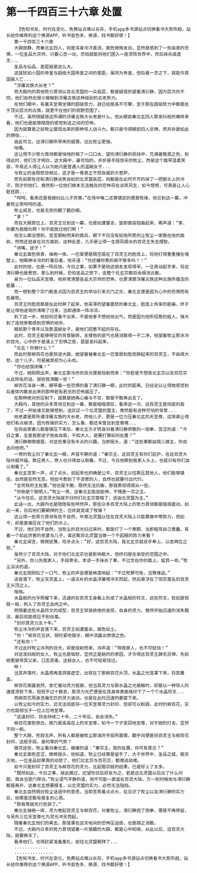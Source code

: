 # 第一千四百三十六章 处置
        【告知书友，时代在变化，免费站点难以长存，手机app多书源站点切换看书大势所趋，站长给你推荐的这个换源APP，听书音色多、换源、找书都好使！】
       第一千四百三十六章
       大殿寂静，而秦北玄四人，则是浑身冷汗直流，面色微微发白，显然是感到了一些由衷的恐惧，一位圣品大宗师，只要心念一动，恐怕就能将他们困入一座灵阵世界中，然后抹杀成虚无...
       圣品与仙品，差距就是这么大。
       这就犹如小国的帝皇与超级大国帝皇之间的差距，虽同为帝皇，但后者一念之下，就能令其国破人亡...
       “浮屠古族大长老？”
       而大殿内的其他势力首领以及北灵盟的一众高层，都是疑惑的望着清衍静，因为层次的不同，他们自然也很少接触到浮屠古族这种级别的古老势力。
       在他们眼中，有着天至尊坐镇的超级势力，就已经是高不可攀，至于那在超级势力中都是处于顶尖层次的古族，就更不在他们的视野范围了。
       不过，虽然很疑惑这所谓的浮屠古族大长老是什么，但从眼前秦北玄四人那发抖般的模样来看，他们也是能够隐隐的感觉到这之间的恐怖。
       因为就算是之前牧尘展现出来的那种惊人战斗力，都只是令得眼前四人忌惮，而并非是如此的惧怕...
       由此可见，这清衍静所带来的威慑，远比牧尘更强。
       咕噜。
       这让得不少势力首领都是悄悄的咽了一口口水，望向清衍静的视线中，充满着敬畏之色，到得此时，他们方才明白，这大殿中，最可怕的，并非是手段惊天的牧尘，而是这个面带温柔笑容，平易近人得让人以为她只是普通人的温婉女子...
       与牧尘的金刚怒目相比，这才是一尊真正不怒自威的大菩萨。
       而先前那些还和清衍静谈笑自如的北灵盟高层，则都是在此时齐齐的抹了一把额头上的冷汗，刚才的他们，竟然和一位他们根本无法触及的恐怖存在谈笑风生，如今想想，可真是让人心脏狂跳...
       “呵呵，看来还是我媳妇比儿子厉害。”在场中唯二还算镇定的便是牧锋，他见到这一幕，冲着牧尘笑呵呵的道。
       牧尘闻言，也是无奈的翻了翻白眼。
       “爹！”
       而在大殿首位上，百灵王见到这一幕，也是如遭雷击，旋即面容扭曲起来，嘶声道：“爹，你要为我报仇啊！你不能放过他们啊！”
       他怎么都没想到，苦苦期盼而来的救兵，眼下不仅没有如他所愿的让牧尘一家跪在他的面前，然而还屈身在对方面前，这种反差，几乎是让得一生顺风顺水的百灵王失去理智。
       “闭嘴，逆子！”
       秦北玄面色铁青，袖袍一挥，一巴掌便是隔空扇在了百灵王的脸庞上，将他打得重重撞在墙壁上，他眼神冰冷的盯着后者，咬牙道：“你还嫌你惹的祸不够多吗？！”
       此时的他，也是一阵后怕，今日之事，如果不是他这朋友发现得早，一旦真动起手来，将这清衍静也是惹怒，那么到时候，恐怕圣品之怒下，连整个北玄宗都将会烟消云散。
       身为一位仙品天至尊，他非常清楚圣品大宗师的恐怖，也更清楚浮屠古族这种古族所蕴含的能量...
       而一想到整个宗门都差点因为百灵王的举动引来灭门之灾，秦北玄便是因为心中的恐惧而有些暴怒。
       百灵王的脸庞都是在此时肿了起来，他呆滞的望着震怒的秦北玄，脸庞上传来的剧痛，终于是让得他逐渐的清晰了过来，当即通体一阵冰凉。
       到了这一步，他如何还看不出来，不是他爹不想给他出气，而是因为他所招惹的敌人，强大到了连他爹都感到恐惧的地步。
       眼前那个青年以及那温婉女子，是他们招惹不起的存在。
       此时，百灵王能够倚仗的背景破碎，支撑他的底气也是消散得一干二净，他望着牧尘那冰冷的目光，心中终于是涌上了恐惧之感，瑟瑟发抖起来。
       “北玄！你做什么？”
       而此时那柳百花也是掠进大殿，她望着被秦北玄一巴掌扇到脸庞肿起来的百灵王，不由得大怒，这个儿子，可是被其视为心头肉。
       “你也给我闭嘴！”
       不过，她刚刚出声，秦北玄那冷厉的目光便是投射而来：“你若是不想我北玄宗以及百花宗从此除名的话，就给我清醒一些！”
       柳百花浑身一寒，眼带着一些恐惧的看了清衍静一眼，此时的距离，已经足以让得她感觉到后者体内散发出来的那种若有若无的恐怖威压了。
       在那种绝对的压制下，就算是她再心痛与不甘，都是不敢再出言了。
       大殿内，其他的众多首领见到这一幕，都是暗暗感叹，看来这一次，这百灵王是彻底的栽了，不过一开始谁又能够想到，这区区一个北灵盟的盟主，竟然能有这种可怕的背景...
       他老婆是那所谓浮屠古族的大长老，而他儿子，更是一位力压秦北玄的天至尊，这简直让得他们有点崩溃，因为牧锋的实力，怎么看，都还未曾达到至尊境...
       在将自家妻儿都是镇压下来后，秦北玄方才转身对着清衍静恭敬的一抱拳，苦涩的道：“今日之事，全是我那逆子咎由自取，不知大人，是要打算如何处置？”
       清衍静微微蹙眉，对这些事没有半点的兴趣，当即摇头，道：“这些事都由我儿做主，你自去问他吧。”
       一旁的牧尘扫了秦北玄一眼，声音平静的道：“秦宗主，这百灵王有你们庇护，在这百灵大陆作威作福，欺压旁人，旁人也只得自认倒霉，不过，今日他欺到我家人头上，也就只有你们自认倒霉了。”
       秦北玄苦笑一声，点了点头，说起来也的确是公平，百灵王以往欺压其他人，他们能够镇住，自然是安然无恙，但如今惹到了不该惹的人，自然也就要付出代价。
       “全凭牧府主处置。”他也是干脆，既然无法抗衡，那就表现得顺从一些。
       “你倒是个聪明人。”牧尘一笑，这秦北玄能屈能伸，不愧是一宗之主。
       “从今往后，这百灵大陆就不归你们北玄宗管辖了，该由北灵盟为主。”
       此话一出，大殿内也是隐隐有些哗然声，那些众多百灵大陆上的势力首领都是暗感震动，如此一来，日后他们要朝拜的王，岂非就变成了牧锋？
       这让得一些势力首领有些不自然，毕竟北灵盟以往在百灵大陆上只能算做中等势力，但如今，却是直接压在了他们的头上。
       不过，他们的不自然，当牧尘的目光扫过来时，都是打了一个寒颤，当即暗骂自己愚蠢，有着一个如此厉害的老婆与儿子，谁还敢将北灵盟当做一个不起眼的势力来看？
       秦北玄闻言，微微犹豫，咬牙点头：“好，这百灵大陆，我北玄宗就双手奉上，以息两位之怒。”
       虽然少了百灵大陆，对于他们北玄宗也是影响极大，但终归是在承受的范围之中。
       “另外，你儿伤我家人，手段卑劣，本该一手抹杀了事，不过念在你的面上，留其一命。”牧尘淡淡的道。
       秦北玄刚刚松了一口气，牧尘的声音便是再度响起：“不过死罪可免，活罪难逃。”
       话音落下，牧尘天灵盖上，一道古朴的水晶浮屠塔冲天而起，然后悬浮在了惊恐莫名的百灵王头顶之上。
       嗡嗡。
       水晶般的光华照耀下来，迅速的在百灵王身躯上形成了水晶般的符文，这些符文，犹如是锁链一般，刺入了百灵王血肉之中。
       而随着这些水晶符文的成型，百灵王惊骇欲绝的发现，自身的灵力，竟然开始迅速的消失黯淡，最后彻底感应不到丝毫。
       “封印其灵力五十年。”
       牧尘冰冷的声音落下来，百灵王如遭雷击，面色如土。
       “你！”柳百花见状，顿时紧咬银牙，眼中流露出愤恨之色。
       “还有你！”
       不过此时牧尘冷冽的目光，却是投射而来，冷声道：“辱我家人，也不可轻饶！”
       对这泼妇般的女人，牧尘也是恼怒，显然正是她的的原因，才令得这百灵王肆无忌惮，先前她更是辱其父亲，口舌恶毒，这般女人，也不可轻易饶过。
       咻！
       当其声落时，水晶塔再度洞穿虚空，出现在了那柳百花头顶，水晶之光笼罩下来，将其覆盖。
       柳百花面露骇然，急忙催动灵力抵御，但当其灵力与那水晶之光接触时，却是以一种惊人的速度溃败下来，短短不过十数息，那灵力光芒便是在其身体表面烙印下了一个个水晶符文...
       而柳百花周身浩瀚无匹的灵力波动，也是在此时迅速的萎靡下来。
       以牧尘如今的实力，还无法彻底将一位天至尊灵力封印，但却可以削弱，此时的柳百花，实力也就相当于一位上位地至尊。
       “这道封印，将会持续二十年，二十年后，自会消失。”
       柳百花面色惨白，她乃是高高在上的天至尊，如今一下子变回地至尊，对于她的打击，显然不同一般。
       整个大殿，死寂无声，所有人都是被牧尘那凌厉手段所震慑，翻手间便是将百灵王与柳百花封印，这般手段，是何等的气势？
       做完这些，牧尘看向秦北玄，缓缓的道：“秦宗主，我的处置，你可有意见？”
       秦北玄面色苦涩，微微摇头，他知道，牧尘已经算是留手了，大千世界中，圣品之威，毁天灭地，一位圣品如果真的动怒了，他们北玄宗与百花宗，都难逃劫难。
       如今只是封印了百灵王与柳百花的灵力，比起毁宗般的结果，已是好上了太多。
       “既然如此，今日之事，就此揭过，还望你日后好自为之，若是这北灵盟以后出了什么问题，我自当登门拜访。”牧尘语气平静的道，他不可能一直留在百灵大陆，万一到时候他与清衍静都是离开，这秦北玄想要报复，以北灵盟的实力，必然无法阻挡。
       秦北玄自然明白牧尘话语中的意思，当即苦笑着点点头，在见识了牧尘以及清衍静的实力后，他哪里还敢有报复的心思。
       “那我等就先行告辞了。”
       秦北玄袖袍一挥，灵力卷起百灵王与柳百花，对着牧尘，清衍静抱了抱拳，便是不再停留，与另外三位天至尊化为灵光冲天而起。
       随着秦北玄他们的离去，那笼罩在这天地间的恐怖压迫感，也是随之消散。
       不过，大殿内众多的势力首领望着一片狼藉的大殿，都是心中知晓，从此以后，这百灵大陆，就要换天了。
       看来他们，也得赶紧准备重礼，前往北灵盟朝拜了...
       .............
       ...............
       【告知书友，时代在变化，免费站点难以长存，手机app多书源站点切换看书大势所趋，站长给你推荐的这个换源APP，听书音色多、换源、找书都好使！】